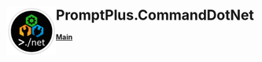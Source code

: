 # <img align="left" width="100" height="100" src="./images/iconCmdNet.png"> PromptPlus.CommandDotNet
[**Main**](index.md#help)